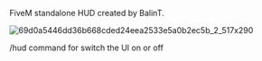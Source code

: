 FiveM standalone HUD created by BalinT.



![69d0a5446dd36b668cded24eea2533e5a0b2ec5b_2_517x290](https://github.com/user-attachments/assets/8fb53116-cef3-4cd8-90d2-79ac6e87d121)



/hud command for switch the UI on or off
